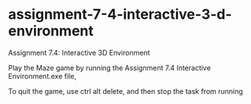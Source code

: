 # assignment-7-4-interactive-3-d-environment
Assignment 7.4: Interactive 3D Environment

Play the Maze game by running the Assignment 7.4 Interactive Environment.exe file,

To quit the game, use ctrl alt delete, and then stop the task from running
